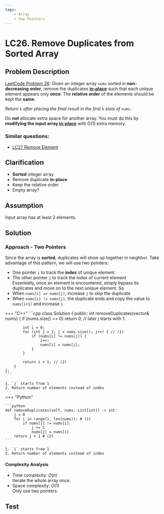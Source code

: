 ```yaml
---
tags:
    - Array
    - Two Pointers
---
```


# LC26. Remove Duplicates from Sorted Array
## Problem Description
[LeetCode Problem 26](https://leetcode.com/problems/remove-duplicates-from-sorted-array/): Given an integer array `nums` sorted in **non-decreasing order**, remove the duplicates [**in-place**](https://en.wikipedia.org/wiki/In-place_algorithm) such that each unique element appears only **once**. The **relative order** of the elements should be kept the **same**.

Return `k` _after placing the final result in the first_ `k` _slots of_ `nums`.

Do **not** allocate extra space for another array. You must do this by **modifying the input array [in-place](https://en.wikipedia.org/wiki/In-place_algorithm)** with O(1) extra memory.

### Similar questions:
- [LC27 Remove Element](lc0027-remove-element.md)


## Clarification
- **Sorted** integer array
- Remove duplicate **in-place**
- Keep the relative order
- Empty array?

## Assumption
Input array has at least 2 elements.

## Solution
### Approach - Two Pointers
Since the array is **sorted**, duplicates will show up together in neighbor. Take advantage of this pattern, we will use two pointers:  
- One pointer `i` to track the **index** of unique element  
- The other pointer `j` to track the index of current element  
Essentially, once an element is encountered, simply bypass its duplicates and move on to the next unique element. So  
- When `nums[i] == nums[j]`, increase `j` to skip the duplicate  
- When `nums[i] != nums[j]`,  the duplicate ends and copy the value to `nums[i+1]` and increase `i`  

=== "C++"
    ```cpp
    class Solution {
    public:
        int removeDuplicates(vector<int>& nums) {
            if (nums.size() == 0) return 0; // later j starts with 1.

            int i = 0;
            for (int j = 1; j < nums.size(); j++) { // (1)
                if (nums[i] != nums[j]) {
                    i++;
                    nums[i] = nums[j];
                }
            }

            return i + 1; // (2)
        }
    };
    ```

    1. `j` starts from 1
    2. Return number of elements instead of index

=== "Python"

    ```python
    def removeDuplicates(self, nums: List[int]) -> int:
        j = 0
        for i in range(1, len(nums)): # (1)
            if nums[j] != nums[i]:
                j += 1
                nums[j] = nums[i]
        return j + 1 # (2)
    ```

    1. `i` starts from 1
    2. Return number of elements instead of index

#### Complexity Analysis
* Time complexity: $O(n)$  
	Iterate the whole array once.
* Space complexity: $O(1)$  
	Only use two pointers.

## Test
